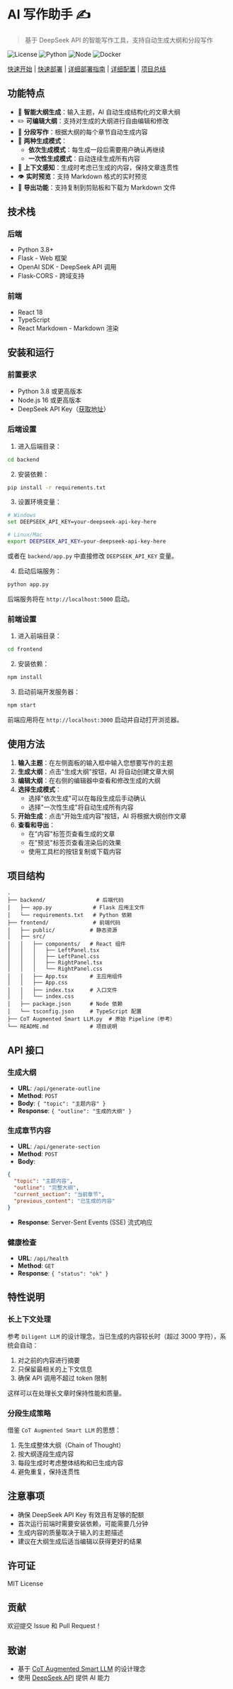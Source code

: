 # AI 写作助手 ✍️

> 基于 DeepSeek API 的智能写作工具，支持自动生成大纲和分段写作

![License](https://img.shields.io/badge/license-MIT-blue.svg)
![Python](https://img.shields.io/badge/python-3.8+-green.svg)
![Node](https://img.shields.io/badge/node-16+-green.svg)
![Docker](https://img.shields.io/badge/docker-ready-blue.svg)

[快速开始](QUICKSTART.md) | [快速部署](QUICKDEPLOY.md) | [详细部署指南](DEPLOYMENT.md) | [详细配置](SETUP.md) | [项目总结](PROJECT_SUMMARY.md)

## 功能特点

- 🎯 **智能大纲生成**：输入主题，AI 自动生成结构化的文章大纲
- ✏️ **可编辑大纲**：支持对生成的大纲进行自由编辑和修改
- 📝 **分段写作**：根据大纲的每个章节自动生成内容
- 🔄 **两种生成模式**：
  - **依次生成模式**：每生成一段后需要用户确认再继续
  - **一次性生成模式**：自动连续生成所有内容
- 🧠 **上下文感知**：生成时考虑已生成的内容，保持文章连贯性
- 👁️ **实时预览**：支持 Markdown 格式的实时预览
- 💾 **导出功能**：支持复制到剪贴板和下载为 Markdown 文件

## 技术栈

### 后端
- Python 3.8+
- Flask - Web 框架
- OpenAI SDK - DeepSeek API 调用
- Flask-CORS - 跨域支持

### 前端
- React 18
- TypeScript
- React Markdown - Markdown 渲染

## 安装和运行

### 前置要求

- Python 3.8 或更高版本
- Node.js 16 或更高版本
- DeepSeek API Key（[获取地址](https://platform.deepseek.com/)）

### 后端设置

1. 进入后端目录：
```bash
cd backend
```

2. 安装依赖：
```bash
pip install -r requirements.txt
```

3. 设置环境变量：
```bash
# Windows
set DEEPSEEK_API_KEY=your-deepseek-api-key-here

# Linux/Mac
export DEEPSEEK_API_KEY=your-deepseek-api-key-here
```

或者在 `backend/app.py` 中直接修改 `DEEPSEEK_API_KEY` 变量。

4. 启动后端服务：
```bash
python app.py
```

后端服务将在 `http://localhost:5000` 启动。

### 前端设置

1. 进入前端目录：
```bash
cd frontend
```

2. 安装依赖：
```bash
npm install
```

3. 启动前端开发服务器：
```bash
npm start
```

前端应用将在 `http://localhost:3000` 启动并自动打开浏览器。

## 使用方法

1. **输入主题**：在左侧面板的输入框中输入您想要写作的主题
2. **生成大纲**：点击"生成大纲"按钮，AI 将自动创建文章大纲
3. **编辑大纲**：在右侧的编辑器中查看和修改生成的大纲
4. **选择生成模式**：
   - 选择"依次生成"可以在每段生成后手动确认
   - 选择"一次性生成"将自动生成所有内容
5. **开始生成**：点击"开始生成内容"按钮，AI 将根据大纲创作文章
6. **查看和导出**：
   - 在"内容"标签页查看生成的文章
   - 在"预览"标签页查看渲染后的效果
   - 使用工具栏的按钮复制或下载内容

## 项目结构

```
.
├── backend/                # 后端代码
│   ├── app.py             # Flask 应用主文件
│   └── requirements.txt   # Python 依赖
├── frontend/              # 前端代码
│   ├── public/           # 静态资源
│   ├── src/
│   │   ├── components/   # React 组件
│   │   │   ├── LeftPanel.tsx
│   │   │   ├── LeftPanel.css
│   │   │   ├── RightPanel.tsx
│   │   │   └── RightPanel.css
│   │   ├── App.tsx       # 主应用组件
│   │   ├── App.css
│   │   ├── index.tsx     # 入口文件
│   │   └── index.css
│   ├── package.json      # Node 依赖
│   └── tsconfig.json     # TypeScript 配置
├── CoT Augmented Smart LLM.py  # 原始 Pipeline（参考）
└── README.md             # 项目说明
```

## API 接口

### 生成大纲
- **URL**: `/api/generate-outline`
- **Method**: `POST`
- **Body**: `{ "topic": "主题内容" }`
- **Response**: `{ "outline": "生成的大纲" }`

### 生成章节内容
- **URL**: `/api/generate-section`
- **Method**: `POST`
- **Body**: 
```json
{
  "topic": "主题内容",
  "outline": "完整大纲",
  "current_section": "当前章节",
  "previous_content": "已生成的内容"
}
```
- **Response**: Server-Sent Events (SSE) 流式响应

### 健康检查
- **URL**: `/api/health`
- **Method**: `GET`
- **Response**: `{ "status": "ok" }`

## 特性说明

### 长上下文处理

参考 `Diligent LLM` 的设计理念，当已生成的内容较长时（超过 3000 字符），系统会自动：
1. 对之前的内容进行摘要
2. 只保留最相关的上下文信息
3. 确保 API 调用不超过 token 限制

这样可以在处理长文章时保持性能和质量。

### 分段生成策略

借鉴 `CoT Augmented Smart LLM` 的思想：
1. 先生成整体大纲（Chain of Thought）
2. 按大纲逐段生成内容
3. 每段生成时考虑整体结构和已生成内容
4. 避免重复，保持连贯性

## 注意事项

- 确保 DeepSeek API Key 有效且有足够的配额
- 首次运行前端时需要安装依赖，可能需要几分钟
- 生成内容的质量取决于输入的主题描述
- 建议在大纲生成后适当编辑以获得更好的结果

## 许可证

MIT License

## 贡献

欢迎提交 Issue 和 Pull Request！

## 致谢

- 基于 [CoT Augmented Smart LLM](https://github.com/grapoet/) 的设计理念
- 使用 [DeepSeek API](https://platform.deepseek.com/) 提供 AI 能力

